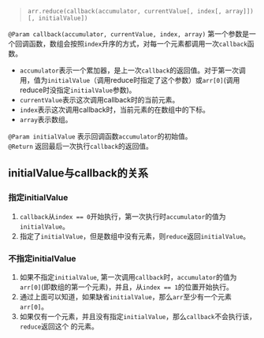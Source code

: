 > `arr.reduce(callback(accumulator, currentValue[, index[, array]])[, initialValue])`  

`@Param callback(accumulator, currentValue, index, array)`
第一个参数是一个回调函数，数组会按照`index`升序的方式，对每一个元素都调用一次`callback`函数。  
- `accumulator`表示一个累加器，是上一次`callback`的返回值。对于第一次调用，值为`initialValue`（调用reduce时指定了这个参数）或`arr[0]`(调用reduce时没指定`initialValue`参数)。  
- `currentValue`表示这次调用callback时的当前元素。
- `index`表示这次调用callback时，当前元素的在数组中的下标。
- `array`表示数组。  

`@Param initialValue` 表示回调函数`accumulator`的初始值。  
`@Return` 返回最后一次执行`callback`的返回值。


## initialValue与callback的关系  
### 指定initialValue
1. `callback`从`index == 0`开始执行，第一次执行时`accumulator`的值为`initialValue`。
2. 指定了`initialValue`，但是数组中没有元素，则`reduce`返回`initialValue`。


### 不指定initialValue
1. 如果不指定`initialValue`, 第一次调用`callback`时，`accumulator`的值为`arr[0]`(即数组的第一个元素)，并且，从`index == 1`的位置开始执行。
2. 通过上面可以知道，如果缺省`initialValue`，那么`arr`至少有一个元素`arr[0]`。  
3. 如果仅有一个元素，并且没有指定`initialValue`，那么`callback`不会执行该，`reduce`返回这个
的元素。
